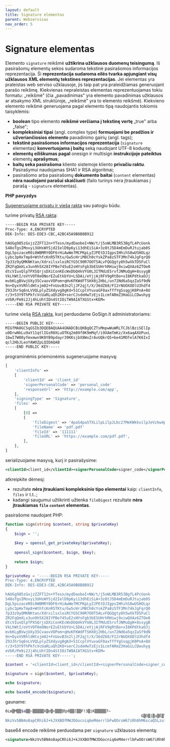 ```yaml
---
layout: default
title: Signature elementas
parent: Webservisas
nav_order: 5
---
```


# Signature elementas

Elemento `signature` reikšmė **užtikrina užklausos duomenų teisingumą**. Iš pasirašomų elementų sekos sudaroma tekstinė pasirašomos informacijos reprezentacija. Ši **reprezentacija sudaroma eilės tvarka apjungiant visų užklausos XML elementų tekstines reprezentacijas**. Jei elementas yra praleistas web serviso užklausoje, jis taip pat yra praleidžiamas generuojant parašo reikšmę. Kiekvienas nepraleistas elementas reprezentuojamas tokiu formatu: „<pavadinimas>reikšmė</pavadinimas>" (čia „pavadinimas" yra elemento pavadinimas užklausos ar atsakymo XML struktūroje, „reikšmė" yra to elemento reikšmė). Kiekvieno elemento reikšmė generuojama pagal elemento tipą naudojantis tokiomis taisyklėmis:
- **boolean** tipo elemento **reikšmė verčiama į tekstinę vertę** „true" arba „false";
- **kompleksiniai tipai** (angl. complex type) **formuojami be pradžios ir užveriančiosios elemento** pavadinimo gairių (angl. tags);
- **tekstinė pasirašomos informacijos reprezentacija** (`signature` elementas) **konvertuojama į baitų** seką naudojant UTF-8 koduotę;
- **elementų eiliškumas pagal** onesign ir multisign **instrukcijoje pateiktus** elementų **aprašymus**;
- **baitų seka pasirašoma** kliento sistemoje kliento **privačiu raktu**. Pasirašymui naudojamas SHA1 ir RSA algoritmai;
- pasirašomo arba pasirašomų **dokumento baitai** (`content` elementas) **nėra naudojami parašui skaičiuoti** (failo turinys nėra įtraukiamas į parašą - `signature` elementas).

**PHP pavyzdys**

[Sugeneruojame privatų ir viešą raktą](key-generation.md) sau patogiu būdu.

turime privatų [RSA raktą](https://www.ssh.com/academy/ssh/keygen):

```bash
-----BEGIN RSA PRIVATE KEY-----
Proc-Type: 4,ENCRYPTED
DEK-Info: DES-EDE3-CBC,42BC45A9B8B8B912

hAUGg985zGxjzZZFT12n+YTesn/mydDaobeI+NW/t/j5xWLMB3R53BgfL4PcUonk
S48oTgsIMovyi3UHsWYSjd2IelD9p6yi13dhEiSiA+3z8tJ5D4mEmDuRJtujab0S
DgL5pszaceR0i0WBMRY0DF6rHiAwWe7MCPKpLyZJPEtDJIgpsIHhihS8wUSHOLqz
Lybc3pHxTmp8+WthfcKnR5TKtu/Gw5cHriM8Ch0cYskZPa8zSTF3Mn74kJgFqrQO
7p33z9yQMKNKtan/XdrxilsxloiRCYG5C90R7OOT5ALvFQGQgty8h5wXkTD5FuCl
ZR2FqQmXLx3un9h5X28IYPBe745uE2sHYsFgb3bESUHrhRHiwj9xiwQXAz6ZTOe0
dtcVIuxQlpTPXSQrjsDXiConKEcWxDbQ4kVYG0L3ITMdzE5rvfJNMuQgH+8ssygB
VkLhWtI/oVtVOT0eONorEZuEtkbYU+LSDAi/eYjjAjRFV9gRtBo+xI8KPdtkaOJj
mvbKLgBVwjUXy35CvaovVOPom+qHvKFKWdFTSHX0j2HbL/un72Nd6a5qzZaSf9dN
9n+DyxVVRhldHtxjm82+FnUovB3n2ljJF2qjt/X/36dZ68/FI2rNUOXODlU3hdf4
Z93JhrSq6nLVVQLplyZSXdyvg0gKd+51CcplVYuvaGF0axfffYgSsqgjK0PnA+8U
r/3+53Y9ThPkfcVcUaRLuQh2KO+serCJsdeHwTzEjs1LcmfARmZ3HaGiLCDwuhyg
eVbR/Pm9i2Jj4hLUhtIDn4StIOiTW9AIATXGStx+KEM=
-----END RSA PRIVATE KEY-----
```

turime viešą [RSA raktą](https://www.ssh.com/academy/ssh/keygen), kurį perduodame GoSign.lt administratoriams:

```bash
-----BEGIN PUBLIC KEY-----
MIGfMA0GCSqGSIb3DQEBAQUAA4GNADCBiQKBgQCZTsMmpwWuWRLTCJblBziSElIp
u0DrwNkLu9aY11qtlIGsR0XLuOTKq2m89f8K9mMqf/i9XAmTmKz/Xx6aqAXUPuxL
1bwI7W08yfmxmwn9K0YB9pdayr39KKsjbX8WxZrAvUQkrQ5+be41MOfelA7K6IxI
qcl2HbJLeoYAWOZpLQIDAQAB
-----END PUBLIC KEY-----
```

programinėmis priemonėmis sugeneruojame masyvą:

```php
[
    'clientInfo' =>
    [
        'clientId' => 'client_id'
        'signerPersonalCode' => 'personal_code'
        'responseUrl' => 'http://example.com/app',
    ],
    'signingType' => 'Signature',
    'files' => 
    [
        [0] => 
        [
            'fileDigest' => '4paS4paSTXLilpLilpJLbc27MeKWkkvilpJeVzkw4paS'
            'fileName' => 'pdf.pdf'
            'fileId' => '111111'
            'fileURL' => 'https://example.com/pdf.pdf',
        ],
    ],
]
```

serializuojame masyvą, kurį ir pasirašysime:

```xml
<clientId>client_id</clientId><signerPersonalCode>signer_code</signerPersonalCode><responseUrl>http://example.com/app</responseUrl><signingType>Signature</signingType><fileDigest>0v5NcpPFHEttzbsxm0urXlc5MIE=</fileDigest><fileName>pdf.pdf</fileName><fileId>111111</fileId><fileURL>https://example.com/pdf.pdf</fileURL>
```
atkreipkite dėmesį:
- rezultate **nėra įtraukiami kompleksinio tipo elementai** kaip: `clientInfo`, `files` ir t.t..;
- kadangi saugumui užtikrinti užtenka `fileDigest` rezultate **nėra įtraukiamas `file` `content` elementas**. 

pasirašome naudojant PHP:

```php
function sign(string $content, string $privateKey)
{
	$sign = '';
		
	$key = openssl_get_privatekey($privateKey);
		
	openssl_sign($content, $sign, $key);
		
	return $sign;
}

$privateKey = '-----BEGIN RSA PRIVATE KEY-----
Proc-Type: 4,ENCRYPTED
DEK-Info: DES-EDE3-CBC,42BC45A9B8B8B912

hAUGg985zGxjzZZFT12n+YTesn/mydDaobeI+NW/t/j5xWLMB3R53BgfL4PcUonk
S48oTgsIMovyi3UHsWYSjd2IelD9p6yi13dhEiSiA+3z8tJ5D4mEmDuRJtujab0S
DgL5pszaceR0i0WBMRY0DF6rHiAwWe7MCPKpLyZJPEtDJIgpsIHhihS8wUSHOLqz
Lybc3pHxTmp8+WthfcKnR5TKtu/Gw5cHriM8Ch0cYskZPa8zSTF3Mn74kJgFqrQO
7p33z9yQMKNKtan/XdrxilsxloiRCYG5C90R7OOT5ALvFQGQgty8h5wXkTD5FuCl
ZR2FqQmXLx3un9h5X28IYPBe745uE2sHYsFgb3bESUHrhRHiwj9xiwQXAz6ZTOe0
dtcVIuxQlpTPXSQrjsDXiConKEcWxDbQ4kVYG0L3ITMdzE5rvfJNMuQgH+8ssygB
VkLhWtI/oVtVOT0eONorEZuEtkbYU+LSDAi/eYjjAjRFV9gRtBo+xI8KPdtkaOJj
mvbKLgBVwjUXy35CvaovVOPom+qHvKFKWdFTSHX0j2HbL/un72Nd6a5qzZaSf9dN
9n+DyxVVRhldHtxjm82+FnUovB3n2ljJF2qjt/X/36dZ68/FI2rNUOXODlU3hdf4
Z93JhrSq6nLVVQLplyZSXdyvg0gKd+51CcplVYuvaGF0axfffYgSsqgjK0PnA+8U
r/3+53Y9ThPkfcVcUaRLuQh2KO+serCJsdeHwTzEjs1LcmfARmZ3HaGiLCDwuhyg
eVbR/Pm9i2Jj4hLUhtIDn4StIOiTW9AIATXGStx+KEM=
-----END RSA PRIVATE KEY-----';

$content = '<clientId>client_id</clientId><signerPersonalCode>signer_code</signerPersonalCode><responseUrl>http://example.com/app</responseUrl><signingType>Signature</signingType><fileDigest>0v5NcpPFHEttzbsxm0urXlc5MIE=</fileDigest><fileName>pdf.pdf</fileName><fileId>111111</fileId><fileURL>https://example.com/pdf.pdf</fileURL>';

$signature = sign($content, $privateKey);

echo $signature;

echo base64_encode($signature);

```

gauname:

```bash
6Lտ▒M▒▒$a▒▒~▒▒▒▒▒X▒ơ▒⫧▒▒▒땱p8▒▒[▒▒F!3▒iK▒▒▒▒▒7~
                                                            G▒O▒|▒u▒Ё▒T|t+*▒▒+▒▒▒▒▒;▒E▒4H▒x▒▒~▒▒▒▒▒~1▒1▒T"▒▒mv▒j▒E
NkzVv5BN4o8apCRhi6J+kJXXBOfMWJDGocniq6eM4errlbFwOOrsW67iRh0hM6scaQ5Lzuf35/c3fgtHHeNPqXzHdQTRDtCBBfNUfHQrKt3gK6UEzfChBtfeO9tFiR80SJJ4trt+kcP197kR+6y8fjHCMcJUIt/NbXaFahf5qkU=
```

base64 encode reikšmė perduodama per `signature` užklausos elementą:

```xml
<signature>NkzVv5BN4o8apCRhi6J+kJXXBOfMWJDGocniq6eM4errlbFwOOrsW67iRh0hM6scaQ5Lzuf35/c3fgtHHeNPqXzHdQTRDtCBBfNUfHQrKt3gK6UEzfChBtfeO9tFiR80SJJ4trt+kcP197kR+6y8fjHCMcJUIt/NbXaFahf5qkU=</signature>
```
